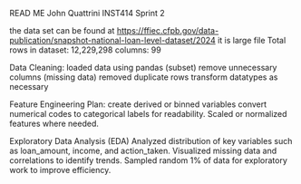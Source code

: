 

READ ME
John Quattrini 
INST414
Sprint 2

the data set can be found at https://ffiec.cfpb.gov/data-publication/snapshot-national-loan-level-dataset/2024
it is large file Total rows in dataset: 12,229,298 columns: 99

Data Cleaning:
loaded data using pandas (subset)
remove unnecessary columns (missing data)
removed duplicate rows
transform datatypes as necessary

Feature Engineering Plan:
create derived or binned variables 
convert numerical codes to categorical labels for readability.
Scaled or normalized features where needed.

Exploratory Data Analysis (EDA)
Analyzed distribution of key variables such as loan_amount, income, and action_taken.
Visualized missing data and correlations to identify trends.
Sampled random 1% of data for exploratory work to improve efficiency.
